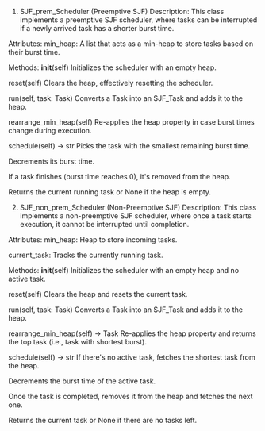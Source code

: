 1. SJF_prem_Scheduler (Preemptive SJF)
Description:
This class implements a preemptive SJF scheduler, where tasks can be interrupted if a newly arrived task has a shorter burst time.

Attributes:
min_heap: A list that acts as a min-heap to store tasks based on their burst time.

Methods:
__init__(self)
Initializes the scheduler with an empty heap.

reset(self)
Clears the heap, effectively resetting the scheduler.

run(self, task: Task)
Converts a Task into an SJF_Task and adds it to the heap.

rearrange_min_heap(self)
Re-applies the heap property in case burst times change during execution.

schedule(self) -> str
Picks the task with the smallest remaining burst time.

Decrements its burst time.

If a task finishes (burst time reaches 0), it's removed from the heap.

Returns the current running task or None if the heap is empty.

2. SJF_non_prem_Scheduler (Non-Preemptive SJF)
Description:
This class implements a non-preemptive SJF scheduler, where once a task starts execution, it cannot be interrupted until completion.

Attributes:
min_heap: Heap to store incoming tasks.

current_task: Tracks the currently running task.

Methods:
__init__(self)
Initializes the scheduler with an empty heap and no active task.

reset(self)
Clears the heap and resets the current task.

run(self, task: Task)
Converts a Task into an SJF_Task and adds it to the heap.

rearrange_min_heap(self) -> Task
Re-applies the heap property and returns the top task (i.e., task with shortest burst).

schedule(self) -> str
If there's no active task, fetches the shortest task from the heap.

Decrements the burst time of the active task.

Once the task is completed, removes it from the heap and fetches the next one.

Returns the current task or None if there are no tasks left.


